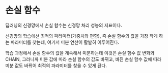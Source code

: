 # **손실 함수**

딥러닝의 신경망에서 손실 함수는 신경망 처리 성능의 지표이다. 

신경망의 학습에선 최적의 파라미터(가중치와 편향), 즉 손실 함수의 값을 가장 작게 하는 파라미터를 찾는데, 여기서 미분 연산이 활발히 이루어진다. 

학습 과정에서 손실 함수의 값을 계속해서 미분하는데 이것은 손실 함수 값 변화와 CHAIN, 그러니까 미분 값에 따라 손실 함수의 값도 바뀌고, 바뀐 손실 함수 값에 따라 미분 값도 바뀌어 최적의 파라미터를 찾을 수 있게 된다.


